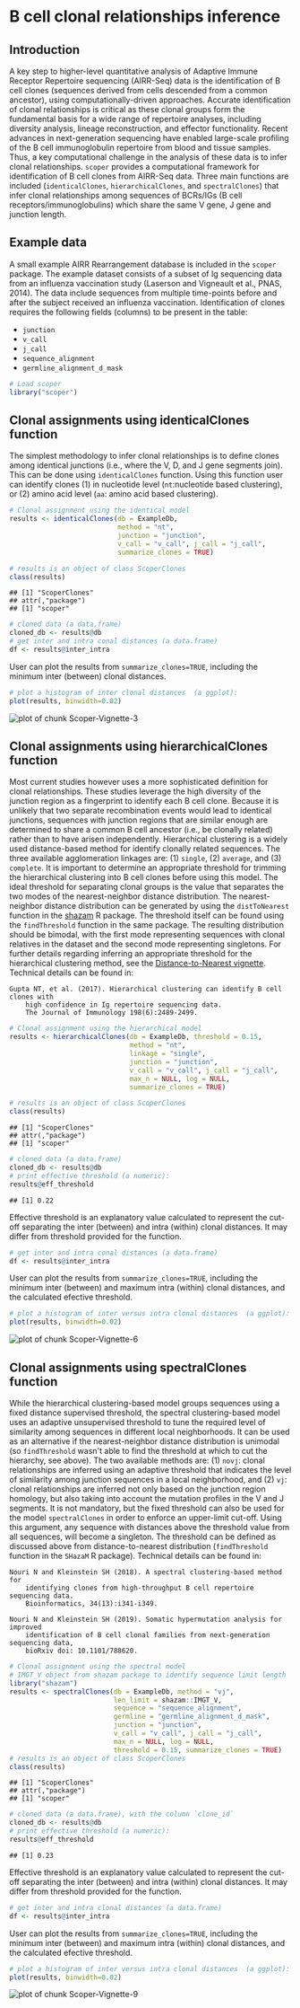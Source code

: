 # B cell clonal relationships inference

## Introduction

A key step to higher-level quantitative analysis of Adaptive Immune Receptor Repertoire sequencing 
(AIRR-Seq) data is the identification of B cell clones (sequences derived from cells descended 
from a common ancestor), using computationally-driven approaches. Accurate identification of 
clonal relationships is critical as these clonal groups form the fundamental basis for a wide 
range of repertoire analyses, including diversity analysis, lineage reconstruction, and 
effector functionality. Recent advances in next-generation sequencing have enabled large-scale 
profiling of the B cell immunoglobulin repertoire from blood and tissue samples. Thus, a key computational 
challenge in the analysis of these data is to infer clonal relationships. `scoper` provides a computational 
framework for identification of B cell clones from AIRR-Seq data. Three main functions are included 
(`identicalClones`, `hierarchicalClones`, and `spectralClones`) that infer clonal relationships among 
sequences of BCRs/IGs (B cell receptors/immunoglobulins) which share the same V gene, J gene and 
junction length.

## Example data

A small example AIRR Rearrangement database is included in the `scoper` package. 
The example dataset consists of a subset of Ig sequencing data from an 
influenza vaccination study (Laserson and Vigneault et al., PNAS, 2014). The 
data include sequences from multiple time-points before and after the subject 
received an influenza vaccination. Identification of clones requires the following 
fields (columns) to be present in the table: 

* `junction`
* `v_call`
* `j_call`
* `sequence_alignment`
* `germline_alignment_d_mask`


```r
# Load scoper
library("scoper")
```

## Clonal assignments using identicalClones function

The simplest methodology to infer clonal relationships is to define
clones among identical junctions (i.e., where the V, D, and J gene segments join). 
This can be done using `identicalClones` function. Using this 
function user can identify clones (1) in nucleotide level (`nt`:nucleotide based clustering), or 
(2) amino acid level (`aa`: amino acid based clustering). 


```r
# Clonal assignment using the identical model
results <- identicalClones(db = ExampleDb,
                           method = "nt",
                           junction = "junction", 
                           v_call = "v_call", j_call = "j_call",
                           summarize_clones = TRUE)

# results is an object of class ScoperClones
class(results)
```

```
## [1] "ScoperClones"
## attr(,"package")
## [1] "scoper"
```

```r
# cloned data (a data.frame)
cloned_db <- results@db
# get inter and intra conal distances (a data.frame)
df <- results@inter_intra
```

User can plot the results from `summarize_clones=TRUE`, including the minimum inter (between) 
clonal distances.


```r
# plot a histogram of inter clonal distances  (a ggplot):
plot(results, binwidth=0.02)
```

![plot of chunk Scoper-Vignette-3](figure/Scoper-Vignette-3-1.png)

## Clonal assignments using hierarchicalClones function

Most current studies however uses a more sophisticated definition 
for clonal relationships. These studies leverage the high diversity of 
the junction region as a fingerprint to identify each B cell clone. Because it is unlikely 
that two separate recombination events would lead to identical junctions, sequences with junction 
regions that are similar enough are determined to share a common B cell ancestor 
(i.e., be clonally related) rather than to have arisen independently. Hierarchical clustering 
is a widely used distance-based method for identify clonally related sequences. The three available 
agglomeration linkages are: (1) `single`, (2) `average`, and (3) `complete`.
It is important to determine an appropriate threshold for trimming the hierarchical 
clustering into B cell clones before using this model. The ideal threshold for separating 
clonal groups is the value that separates the two modes of the nearest-neighbor distance
distribution. The nearest-neighbor distance distribution can be generated by using the 
`distToNearest` function in the [shazam](https://shazam.readthedocs.io) R package.
The threshold itself can be found using the `findThreshold` function in the same package.
The resulting distribution should be bimodal, with the first mode representing sequences 
with clonal relatives in the dataset and the second mode representing singletons. 
For further details regarding inferring an appropriate threshold for the hierarchical 
clustering method, see the 
[Distance-to-Nearest vignette](https://shazam.readthedocs.io/en/stable/vignettes/DistToNearest-Vignette). 
Technical details can be found in:

    Gupta NT, et al. (2017). Hierarchical clustering can identify B cell clones with
        high confidence in Ig repertoire sequencing data.
        The Journal of Immunology 198(6):2489-2499.


```r
# Clonal assignment using the hierarchical model
results <- hierarchicalClones(db = ExampleDb, threshold = 0.15,
                              method = "nt",
                              linkage = "single",
                              junction = "junction", 
                              v_call = "v_call", j_call = "j_call",
                              max_n = NULL, log = NULL,
                              summarize_clones = TRUE)

# results is an object of class ScoperClones
class(results)
```

```
## [1] "ScoperClones"
## attr(,"package")
## [1] "scoper"
```

```r
# cloned data (a data.frame)
cloned_db <- results@db
# print effective threshold (a numeric):
results@eff_threshold
```

```
## [1] 0.22
```

Effective threshold is an explanatory value calculated to represent the cut-off separating the inter (between) 
and intra (within) clonal distances. It may differ from threshold provided for the function.


```r
# get inter and intra conal distances (a data.frame)
df <- results@inter_intra
```

User can plot the results from `summarize_clones=TRUE`, including the minimum inter (between) 
and maximum intra (within) clonal distances, and the calculated efective threshold.


```r
# plot a histogram of inter versus intra clonal distances  (a ggplot):
plot(results, binwidth=0.02)
```

![plot of chunk Scoper-Vignette-6](figure/Scoper-Vignette-6-1.png)

## Clonal assignments using spectralClones function

While the hierarchical clustering-based model groups sequences using 
a fixed distance supervised threshold, the spectral clustering-based model uses an adaptive 
unsupervised threshold to tune the required level of similarity among sequences in different 
local neighborhoods. It can be used as an alternative if the nearest-neighbor distance distribution 
is unimodal (so `findThreshold` wasn't able to find the threshold at which to cut the hierarchy, 
see above). The two available methods are: (1) `novj`: clonal relationships are inferred using an adaptive 
threshold that indicates the level of similarity among junction sequences in a local neighborhood, 
and (2) `vj`: clonal relationships are inferred not only based on the junction region homology, 
but also taking into account the mutation profiles in the V and J segments. It is not mandatory, but the 
fixed threshold can also be used for the model `spectralClones`  in order to enforce an upper-limit cut-off. 
Using this argument, any sequence with distances above the threshold value from all sequences, will 
become a singleton. The threshold can be defined as discussed above from distance-to-nearest distribution 
(`findThreshold` function in the `SHazaM` R package). Technical details can be found in:

    Nouri N and Kleinstein SH (2018). A spectral clustering-based method for
        identifying clones from high-throughput B cell repertoire sequencing data.
        Bioinformatics, 34(13):i341-i349.

    Nouri N and Kleinstein SH (2019). Somatic hypermutation analysis for improved
        identification of B cell clonal families from next-generation sequencing data,
        bioRxiv doi: 10.1101/788620.


```r
# Clonal assignment using the spectral model
# IMGT_V object from shazam package to identify sequence limit length
library("shazam")
results <- spectralClones(db = ExampleDb, method = "vj",
                          len_limit = shazam::IMGT_V,
                          sequence = "sequence_alignment",
                          germline = "germline_alignment_d_mask",
                          junction = "junction",
                          v_call = "v_call", j_call = "j_call",
                          max_n = NULL, log = NULL,
                          threshold = 0.15, summarize_clones = TRUE)
# results is an object of class ScoperClones
class(results)
```

```
## [1] "ScoperClones"
## attr(,"package")
## [1] "scoper"
```

```r
# cloned data (a data.frame), with the column `clone_id`
cloned_db <- results@db
# print effective threshold (a numeric):
results@eff_threshold
```

```
## [1] 0.23
```

Effective threshold is an explanatory value calculated to represent the cut-off separating the inter (between) 
and intra (within) clonal distances. It may differ from threshold provided for the function.


```r
# get inter and intra clonal distances (a data.frame)
df <- results@inter_intra
```

User can plot the results from `summarize_clones=TRUE`, including the minimum inter (between) 
and maximum intra (within) clonal distances, and the calculated efective threshold.


```r
# plot a histogram of inter versus intra clonal distances  (a ggplot):
plot(results, binwidth=0.02)
```

![plot of chunk Scoper-Vignette-9](figure/Scoper-Vignette-9-1.png)


